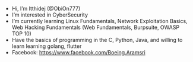 - Hi, I’m Itthidej (@ObiOn777)
- I’m interested in CyberSecurity
- I’m currently learning Linux Fundamentals, Network Exploitation Basics, Web Hacking Fundamentals (Web Fundamentals, Burpsuite, OWASP TOP 10)
- Have the basics of programming in the C, Python, Java, and willing to learn learning golang, flutter
- Facebook: https://www.facebook.com/Boeing.Aramsri

<!---
ObiOn777/ObiOn777 is a ✨ special ✨ repository because its `README.md` (this file) appears on your GitHub profile.
You can click the Preview link to take a look at your changes.
--->

